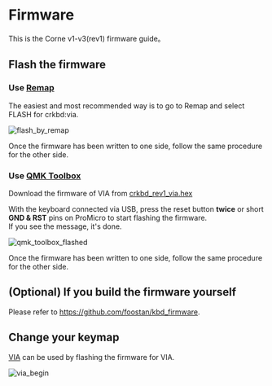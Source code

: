 # Firmware
This is the Corne v1-v3(rev1) firmware guide。

## Flash the firmware

### Use [Remap](https://remap-keys.app/catalog/EfziB9K7ZcxLnIHXl5AQ/firmware)
The easiest and most recommended way is to go to Remap and select FLASH for crkbd:via.

![flash_by_remap](https://github.com/foostan/kbd_firmware/assets/736191/78b74abe-9853-4a5f-9577-421d39a4a380)

Once the firmware has been written to one side, follow the same procedure for the other side.

### Use [QMK Toolbox](https://github.com/qmk/qmk_toolbox)

Download the firmware of VIA from [crkbd_rev1_via.hex](https://github.com/foostan/kbd_firmware/blob/main/keyboards/crkbd/qmk/qmk_firmware/.build/crkbd_rev1_via.hex)

With the keyboard connected via USB,
press the reset button **twice** or short **GND & RST** pins on ProMicro to start flashing the firmware. \
If you see the message, it's done.

![qmk_toolbox_flashed](https://github.com/foostan/crkbd/assets/736191/1a3fdd38-adcd-4c45-82f3-0daf4ef96f4f)

Once the firmware has been written to one side, follow the same procedure for the other side.

## (Optional) If you build the firmware yourself
Please refer to https://github.com/foostan/kbd_firmware.

## Change your keymap

[VIA](https://usevia.app/) can be used by flashing the firmware for VIA. 

![via_begin](https://github.com/foostan/crkbd/assets/736191/ffffab0f-ee66-462b-8266-90214c3551ac)